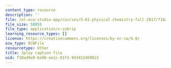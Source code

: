 ```yaml
---
content_type: resource
description: ''
file: /ol-ocw-studio-app/courses/5-61-physical-chemistry-fall-2017/f10ad9e06a90ee1c81f3993452d69823_dHXZ2bFV6EE.srt
file_size: 58855
file_type: application/x-subrip
learning_resource_types: []
license: https://creativecommons.org/licenses/by-nc-sa/4.0/
ocw_type: OCWFile
resourcetype: Other
title: 3play caption file
uid: f10ad9e0-6a90-ee1c-81f3-993452d69823
---
```

